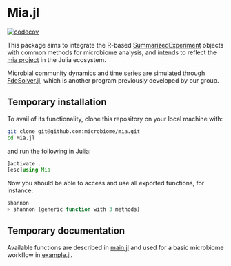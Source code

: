 # Mia.jl

[![codecov](https://codecov.io/gh/JuliaTurkuDataScience/Mia.jl/branch/main/graph/badge.svg?token=VHEH1ZQLPA)](https://codecov.io/gh/JuliaTurkuDataScience/Mia.jl)

This package aims to integrate the R-based [SummarizedExperiment](https://github.com/LTLA/SummarizedExperiments.jl) objects with common methods for microbiome analysis, and intends to reflect the [mia project](https://github.com/microbiome/mia/) in the Julia ecosystem.

Microbial community dynamics and time series are simulated through [FdeSolver.jl](https://github.com/JuliaTurkuDataScience/FdeSolver.jl), which is another program previously developed by our group.

## Temporary installation

To avail of its functionality, clone this repository on your local machine with:

```bash
git clone git@github.com:microbiome/mia.git
cd Mia.jl
```

and run the following in Julia:

```julia
]activate .
[esc]using Mia
```

Now you should be able to access and use all exported functions, for instance:

```julia
shannon
> shannon (generic function with 3 methods)
```

## Temporary documentation

Available functions are described in [main.jl](https://github.com/JuliaTurkuDataScience/Mia.jl/blob/main/src/main.jl) and used for a basic microbiome workflow in [example.jl](https://github.com/JuliaTurkuDataScience/Mia.jl/blob/main/example.jl).
